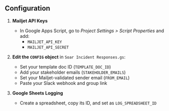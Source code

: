 ## Configuration

1. **Mailjet API Keys**  
   - In Google Apps Script, go to *Project Settings > Script Properties* and add:
     - `MAILJET_API_KEY`
     - `MAILJET_API_SECRET`

2. **Edit the `CONFIG` object** in `Soar Incident Responses.gs`:
   - Set your template doc ID (`TEMPLATE_DOC_ID`)
   - Add your stakeholder emails (`STAKEHOLDER_EMAILS`)
   - Set your Mailjet-validated sender email (`FROM_EMAIL`)
   - Paste your Slack webhook and group link

3. **Google Sheets Logging**
   - Create a spreadsheet, copy its ID, and set as `LOG_SPREADSHEET_ID`

